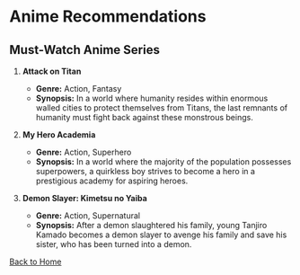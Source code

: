 # Anime Recommendations

## Must-Watch Anime Series
1. **Attack on Titan**
   - **Genre:** Action, Fantasy
   - **Synopsis:** In a world where humanity resides within enormous walled cities to protect themselves from Titans, the last remnants of humanity must fight back against these monstrous beings.

2. **My Hero Academia**
   - **Genre:** Action, Superhero
   - **Synopsis:** In a world where the majority of the population possesses superpowers, a quirkless boy strives to become a hero in a prestigious academy for aspiring heroes.

3. **Demon Slayer: Kimetsu no Yaiba**
   - **Genre:** Action, Supernatural
   - **Synopsis:** After a demon slaughtered his family, young Tanjiro Kamado becomes a demon slayer to avenge his family and save his sister, who has been turned into a demon.

[Back to Home](README.md)

